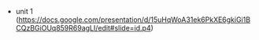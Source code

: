

* unit 1 (https://docs.google.com/presentation/d/15uHqWoA31ek6PkXE6gkiGi1BCQzBGiOUq859R69agLI/edit#slide=id.p4)
